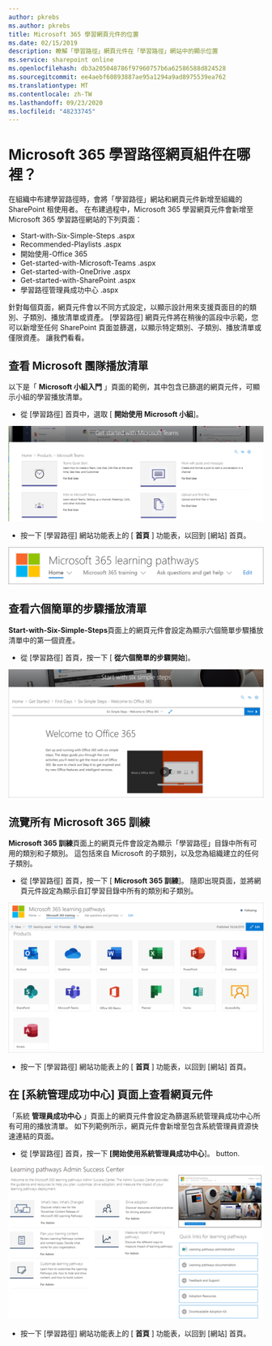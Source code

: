 ```yaml
---
author: pkrebs
ms.author: pkrebs
title: Microsoft 365 學習網頁元件的位置
ms.date: 02/15/2019
description: 瞭解「學習路徑」網頁元件在「學習路徑」網站中的顯示位置
ms.service: sharepoint online
ms.openlocfilehash: db3a205048786f97960757b6a62586588d824528
ms.sourcegitcommit: ee4aebf60893887ae95a1294a9ad8975539ea762
ms.translationtype: MT
ms.contentlocale: zh-TW
ms.lasthandoff: 09/23/2020
ms.locfileid: "48233745"
---
```

# <a name="wheres-the-microsoft-365-learning-pathways-web-part"></a>Microsoft 365 學習路徑網頁組件在哪裡？ 

在組織中布建學習路徑時，會將「學習路徑」網站和網頁元件新增至組織的 SharePoint 租使用者。 在布建過程中，Microsoft 365 學習網頁元件會新增至 Microsoft 365 學習路徑網站的下列頁面：

- Start-with-Six-Simple-Steps .aspx 
- Recommended-Playlists .aspx
- 開始使用-Office 365
- Get-started-with-Microsoft-Teams .aspx
- Get-started-with-OneDrive .aspx
- Get-started-with-SharePoint .aspx
- 學習路徑管理員成功中心 .aspx

針對每個頁面，網頁元件會以不同方式設定，以顯示設計用來支援頁面目的的類別、子類別、播放清單或資產。 [學習路徑] 網頁元件將在稍後的區段中示範，您可以新增至任何 SharePoint 頁面並篩選，以顯示特定類別、子類別、播放清單或僅限資產。 讓我們看看。 

## <a name="view-microsoft-teams-playlists"></a>查看 Microsoft 團隊播放清單

以下是「 **Microsoft 小組入門** 」頁面的範例，其中包含已篩選的網頁元件，可顯示小組的學習播放清單。 

- 從 [學習路徑] 首頁中，選取 [ **開始使用 Microsoft 小組**]。

![cg-whereiswp-teams.png](media/cg-whereiswp-teams.png)

- 按一下 [學習路徑] 網站功能表上的 [ **首頁** ] 功能表，以回到 [網站] 首頁。

![cg-homebtnmenu.png](media/cg-homebtnmenu.png)

## <a name="view-the-six-simple-steps-playlist"></a>查看六個簡單的步驟播放清單

**Start-with-Six-Simple-Steps**頁面上的網頁元件會設定為顯示六個簡單步驟播放清單中的第一個資產。 

- 從 [學習路徑] 首頁，按一下 [ **從六個簡單的步驟開始**]。 

![cg-whereiswp-six.png](media/cg-whereiswp-six.png)

## <a name="view-all-microsoft-365-training"></a>流覽所有 Microsoft 365 訓練

**Microsoft 365 訓練**頁面上的網頁元件會設定為顯示「學習路徑」目錄中所有可用的類別和子類別。 這包括來自 Microsoft 的子類別，以及您為組織建立的任何子類別。

- 從 [學習路徑] 首頁，按一下 [ **Microsoft 365 訓練**]。 隨即出現頁面，並將網頁元件設定為顯示自訂學習目錄中所有的類別和子類別。

![cg-whereiswp-o365.png](media/cg-whereiswp-o365.png)

- 按一下 [學習路徑] 網站功能表上的 [ **首頁** ] 功能表，以回到 [網站] 首頁。

## <a name="view-the-web-part-on-the-admin-success-center-page"></a>在 [系統管理成功中心] 頁面上查看網頁元件

「系統 **管理員成功中心** 」頁面上的網頁元件會設定為篩選系統管理員成功中心所有可用的播放清單。 如下列範例所示，網頁元件會新增至包含系統管理員資源快速連結的頁面。 

- 從 [學習路徑] 首頁，按一下 **[開始使用系統管理員成功中心**]。 button. 

![cg-adminsuccesscenterwebpart.png](media/cg-adminsuccesscenterwebpart.png)

- 按一下 [學習路徑] 網站功能表上的 [ **首頁** ] 功能表，以回到 [網站] 首頁。

